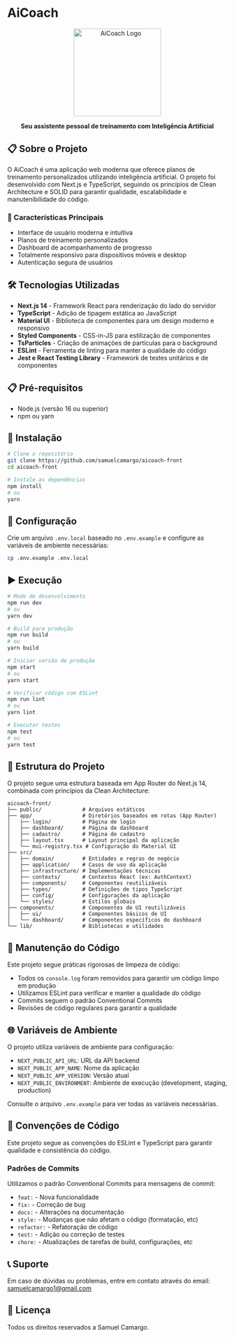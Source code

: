 # AiCoach

<div align="center">
  <img src="public/logo.png" alt="AiCoach Logo" width="200" height="auto" />
  <p><strong>Seu assistente pessoal de treinamento com Inteligência Artificial</strong></p>
</div>

## 📋 Sobre o Projeto

O AiCoach é uma aplicação web moderna que oferece planos de treinamento personalizados utilizando inteligência artificial. O projeto foi desenvolvido com Next.js e TypeScript, seguindo os princípios de Clean Architecture e SOLID para garantir qualidade, escalabilidade e manutenibilidade do código.

### 🌟 Características Principais

- Interface de usuário moderna e intuitiva
- Planos de treinamento personalizados
- Dashboard de acompanhamento de progresso
- Totalmente responsivo para dispositivos móveis e desktop
- Autenticação segura de usuários

## 🛠️ Tecnologias Utilizadas

- **Next.js 14** - Framework React para renderização do lado do servidor
- **TypeScript** - Adição de tipagem estática ao JavaScript
- **Material UI** - Biblioteca de componentes para um design moderno e responsivo
- **Styled Components** - CSS-in-JS para estilização de componentes
- **TsParticles** - Criação de animações de partículas para o background
- **ESLint** - Ferramenta de linting para manter a qualidade do código
- **Jest e React Testing Library** - Framework de testes unitários e de componentes

## 📋 Pré-requisitos

- Node.js (versão 16 ou superior)
- npm ou yarn

## 🚀 Instalação

```bash
# Clone o repositório
git clone https://github.com/samuelcamargo/aicoach-front
cd aicoach-front

# Instale as dependências
npm install
# ou
yarn
```

## 🔧 Configuração

Crie um arquivo `.env.local` baseado no `.env.example` e configure as variáveis de ambiente necessárias:

```bash
cp .env.example .env.local
```

## ▶️ Execução

```bash
# Modo de desenvolvimento
npm run dev
# ou
yarn dev

# Build para produção
npm run build
# ou
yarn build

# Iniciar versão de produção
npm start
# ou
yarn start

# Verificar código com ESLint
npm run lint
# ou
yarn lint

# Executar testes
npm test
# ou
yarn test
```

## 📂 Estrutura do Projeto

O projeto segue uma estrutura baseada em App Router do Next.js 14, combinada com princípios da Clean Architecture:

```
aicoach-front/
├── public/             # Arquivos estáticos
├── app/                # Diretórios baseados em rotas (App Router)
│   ├── login/          # Página de login
│   ├── dashboard/      # Página de dashboard
│   ├── cadastro/       # Página de cadastro
│   ├── layout.tsx      # Layout principal da aplicação
│   └── mui-registry.tsx # Configuração do Material UI
├── src/
│   ├── domain/         # Entidades e regras de negócio
│   ├── application/    # Casos de uso da aplicação
│   ├── infrastructure/ # Implementações técnicas
│   ├── contexts/       # Contextos React (ex: AuthContext)
│   ├── components/     # Componentes reutilizáveis
│   ├── types/          # Definições de tipos TypeScript
│   ├── config/         # Configurações da aplicação
│   └── styles/         # Estilos globais
├── components/         # Componentes de UI reutilizáveis
│   ├── ui/             # Componentes básicos de UI
│   └── dashboard/      # Componentes específicos do dashboard
└── lib/                # Bibliotecas e utilidades
```

## 🧹 Manutenção do Código

Este projeto segue práticas rigorosas de limpeza de código:

- Todos os `console.log` foram removidos para garantir um código limpo em produção
- Utilizamos ESLint para verificar e manter a qualidade do código
- Commits seguem o padrão Conventional Commits
- Revisões de código regulares para garantir a qualidade

## 🌐 Variáveis de Ambiente

O projeto utiliza variáveis de ambiente para configuração:

- `NEXT_PUBLIC_API_URL`: URL da API backend
- `NEXT_PUBLIC_APP_NAME`: Nome da aplicação
- `NEXT_PUBLIC_APP_VERSION`: Versão atual
- `NEXT_PUBLIC_ENVIRONMENT`: Ambiente de execução (development, staging, production)

Consulte o arquivo `.env.example` para ver todas as variáveis necessárias.

## 📝 Convenções de Código

Este projeto segue as convenções do ESLint e TypeScript para garantir qualidade e consistência do código. 

### Padrões de Commits

Utilizamos o padrão Conventional Commits para mensagens de commit:
- `feat:` - Nova funcionalidade
- `fix:` - Correção de bug
- `docs:` - Alterações na documentação
- `style:` - Mudanças que não afetam o código (formatação, etc)
- `refactor:` - Refatoração de código
- `test:` - Adição ou correção de testes
- `chore:` - Atualizações de tarefas de build, configurações, etc

## 📞 Suporte

Em caso de dúvidas ou problemas, entre em contato através do email: samuelcamargo1@gmail.com

## 📄 Licença

Todos os direitos reservados a Samuel Camargo.
